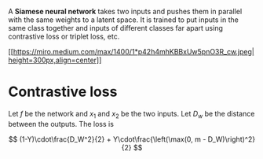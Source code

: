A **Siamese neural network** takes two inputs and pushes them in parallel with the same weights to a latent space. It is trained to put inputs in the same class together and inputs of different classes far apart using contrastive loss or triplet loss, etc.

[[https://miro.medium.com/max/1400/1*p42h4mhKBBxUw5pnO3R_cw.jpeg|height=300px,align=center]]

# Contrastive loss

Let $f$ be the network and $x_1$ and $x_2$ be the two inputs. Let $D_w$ be the distance between the outputs. The loss is

$$
(1-Y)\cdot\frac{D_W^2}{2} + Y\cdot\frac{\left(\max(0, m - D_W)\right)^2}{2}
$$